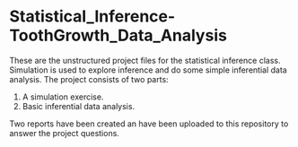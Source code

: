 # Statistical_Inference-ToothGrowth_Data_Analysis

These are the unstructured project files for the statistical inference class. Simulation is used to explore inference 
and do some simple inferential data analysis. The project consists of two parts:

1. A simulation exercise.
2. Basic inferential data analysis.

Two reports have been created an have been uploaded to this repository to answer the project questions. 
